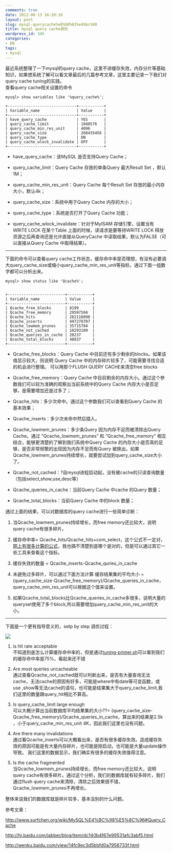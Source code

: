 ```yaml
---
comments: true
date: 2012-06-13 16:20:10
layout: post
slug: mysql-querycache%e8%b0%83%e4%bc%98
title: mysql query cache调优
wordpress_id: 345
categories:
- DB
tags:
- mysql
---
```


最近系统整理了一下mysql的query cache，这里不讲缓存失效，内存分片等基础知识，如果想系统了解可以看文章最后的几篇参考文章，这里主要记录一下我们对query cache tuning的实践。  
查看query cache相关设置的命令

	mysql> show variables like '%query_cache%';

    +------------------------------+-----------+
    | Variable_name                | Value     |
    +------------------------------+-----------+
    | have_query_cache             | YES       |
    | query_cache_limit            | 1048576   |
    | query_cache_min_res_unit     | 4096      |
    | query_cache_size             | 268435456 |
    | query_cache_type             | ON        |
    | query_cache_wlock_invalidate | OFF       |
    +------------------------------+-----------+

	
* have_query_cache：该MySQL 是否支持Query Cache；

* query_cache_limit：Query Cache 存放的单条Query 最大Result Set ，默认1M；

* query_cache_min_res_unit：Query Cache 每个Result Set 存放的最小内存大小，默认4k；

* query_cache_size：系统中用于Query Cache 内存的大小；
	
* query_cache_type：系统是否打开了Query Cache 功能；

* query_cache_wlock_invalidate：针对于MyISAM 存储引擎，设置当有WRITE LOCK 在某个Table 上面的时候，读请求是要等待WRITE LOCK 释放资源之后再查询还是允许直接从QueryCache 中读取结果，默认为FALSE（可以直接从Query Cache 中取得结果）。

****

下面的命令可以查看query cache工作状态，缓存命中率是否理想，有没有必要调大query_cache_size或缩小query_cache_min_res_unit等指标，通过下面一组数字都可以分析出来。

	mysql> show status like 'Qcache%';


    +-------------------------+-----------+
    | Variable_name           | Value     |
    +-------------------------+-----------+
    | Qcache_free_blocks      | 8199      |
    | Qcache_free_memory      | 29597504  |
    | Qcache_hits             | 282116098 |
    | Qcache_inserts          | 497278707 |
    | Qcache_lowmem_prunes    | 35715784  |
    | Qcache_not_cached       | 10293109  |
    | Qcache_queries_in_cache | 20237     |
    | Qcache_total_blocks     | 48837     |
    +-------------------------+-----------+

	
* Qcache_free_blocks：Query Cache 中目前还有多少剩余的blocks。如果该值显示较大，则说明 Query Cache 中的内存碎片较多了，可能需要寻找合适的机会进行整理。 可以用那个FLUSH QUERY CACHE来清空free blocks
	
* Qcache_free_memory：Query Cache 中目前剩余的内存大小。通过这个参数我们可以较为准确的观察出当前系统中的Query Cache 内存大小是否足够，是需要增加还是过多了；
	
* Qcache_hits：多少次命中。通过这个参数我们可以查看到Query Cache 的基本效果；

* Qcache_inserts：多少次未命中然后插入。

* Qcache_lowmem_prunes：多少条Query 因为内存不足而被清除出Query Cache。通过 “Qcache_lowmem_prunes” 和 “Qcache_free_memory” 相互结合，能够更清楚的了解到我们系统中Query Cache 的内存大小是否真的足够，是否非常频繁的出现因为内存不足而有Query 被换出。如果Qcache_lowmem_prunes持续增长，就要尝试加到query_cache_size大小了。

	
* Qcache_not_cached：?自mysql进程启动起，没有被cache的只读查询数量（包括select,show,use,desc等）

	
* Qcache_queries_in_cache：当前Query Cache 中cache 的Query 数量； 
	
* Qcache_total_blocks：当前Query Cache 中的block 数量；


通过上面的结果，可以对数据库的query cache进行一些简单诊断：

1. 当Qcache_lowmem_prunes持续增长，而free memory还比较大，说明query cache有很多碎片。

2. 缓存命中率= Qcache_hits/Qcache_hits+com_select，这个公式不一定对，[网上有很多计算的公式](http://bbs.chinaunix.net/thread-1700706-1-1.html)，我也搞不清楚到底哪个是对的，但是可以通过其它一些工具来查看这个指标。

3. 缓存失效的数量 = Qcache_inserts-Qcache_quries_in_cache

4. 未避免过多碎片，可以通过下面方法计算 缓存结果集的平均大小 = (query_cache_size-Qcache_free_memory)/Qcache_queries_in_cache，query_cache_min_res_unit可以根据这个值来设置。

5. 如果Qcache_total_blocks比Qcache_queries_in_cache多很多，说明大量的queryset使用了多个block,所以需要增加query_cache_min_res_unit的大小。



****

下面是一个更有指导意义的，setp by step 调优过程：


[![](http://www.kenshinx.me/wp-content/uploads/2012/06/MySQL-Query-Cach.png)](http://www.kenshinx.me/wp-content/uploads/2012/06/MySQL-Query-Cach.png)
	
1. is hit rate acceptable  
不知道到底怎么计算缓存命中率的，但是通过[tuning-primer.sh](http://www.day32.com/MySQL/tuning-primer.sh)可以看到我们的缓存命中率是75%，看起来还不错

2. Are most queries uncacheable  
通过查看Qcache_not_cached就可以判断出来，是否有大量查询无法cache，无法cache的原因有好多，可能是where中有date等可变函数，或use ,show等无法cache的语句，也可能是结果集大于query_cache_limit,我们这里的数量跟query_hit相比不算高。

3. Is query_cache_limit large enough  
可以大概计算出当前数据库平均结果集的大小??= (query_cache_size-Qcache_free_memory)/Qcache_queries_in_cache，算出来的结果是2.5k ，小于query_cache_min_res_unit 4K，因此我们这里也没有问题。

4. Are there many invalidations  
通过看Qcache_inserts可以大概看出来，是否有很多缓存失效。造成缓存失效的原因可能是有大量内存碎片，也可能是刚启动，也可能是大量update操作导致。
我们这里的数据显示，我们确实有很多的缓存失效值得注意。

5. Is the cache fragmented  
当Qcache_lowmem_prunes持续增长，而free memory还比较大，说明query cache有很多碎片。通过这个分析，我们的数据库就有较多碎片，我们通过flush query cache来清除，清除之后效果很不错，Qcache_lowmem_prunes不再增长。

整体来说我们的数据库就是碎片较多，基本没别的什么问题。

参考文章：

<http://www.surfchen.org/wiki/MySQL%E4%BC%98%E5%8C%96#Query_Cache>


<http://hi.baidu.com/jabber/blog/item/dc140b4f67e99531afc3abf5.html>


<http://wenku.baidu.com/view/14fc9ec3d5bbfd0a7956733f.html>

